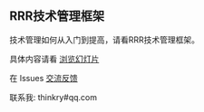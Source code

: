 ## RRR技术管理框架

技术管理如何从入门到提高，请看RRR技术管理框架。

具体内容请看 [浏览幻灯片](https://thinkry.github.io/rrr/)

在 Issues [交流反馈](https://github.com/thinkry/rrr/issues)

联系我: thinkry#qq.com
